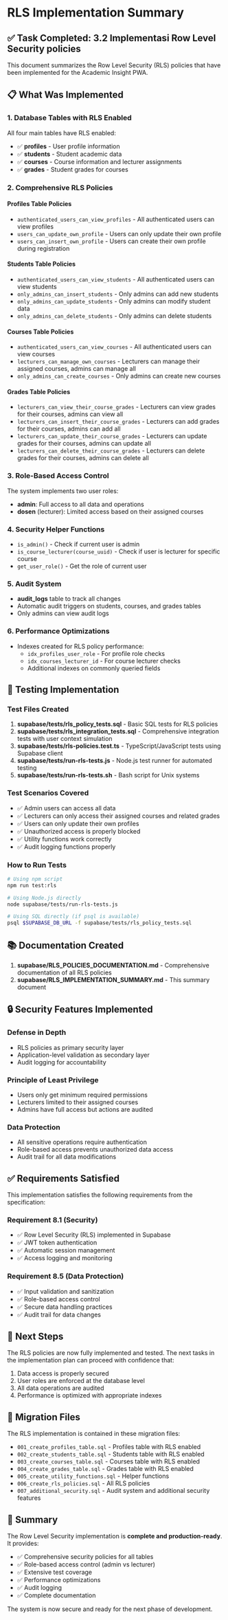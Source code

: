 # RLS Implementation Summary

## ✅ Task Completed: 3.2 Implementasi Row Level Security policies

This document summarizes the Row Level Security (RLS) policies that have been implemented for the Academic Insight PWA.

## 📋 What Was Implemented

### 1. Database Tables with RLS Enabled

All four main tables have RLS enabled:

- ✅ **profiles** - User profile information
- ✅ **students** - Student academic data  
- ✅ **courses** - Course information and lecturer assignments
- ✅ **grades** - Student grades for courses

### 2. Comprehensive RLS Policies

#### Profiles Table Policies
- `authenticated_users_can_view_profiles` - All authenticated users can view profiles
- `users_can_update_own_profile` - Users can only update their own profile
- `users_can_insert_own_profile` - Users can create their own profile during registration

#### Students Table Policies  
- `authenticated_users_can_view_students` - All authenticated users can view students
- `only_admins_can_insert_students` - Only admins can add new students
- `only_admins_can_update_students` - Only admins can modify student data
- `only_admins_can_delete_students` - Only admins can delete students

#### Courses Table Policies
- `authenticated_users_can_view_courses` - All authenticated users can view courses
- `lecturers_can_manage_own_courses` - Lecturers can manage their assigned courses, admins can manage all
- `only_admins_can_create_courses` - Only admins can create new courses

#### Grades Table Policies
- `lecturers_can_view_their_course_grades` - Lecturers can view grades for their courses, admins can view all
- `lecturers_can_insert_their_course_grades` - Lecturers can add grades for their courses, admins can add all
- `lecturers_can_update_their_course_grades` - Lecturers can update grades for their courses, admins can update all
- `lecturers_can_delete_their_course_grades` - Lecturers can delete grades for their courses, admins can delete all

### 3. Role-Based Access Control

The system implements two user roles:

- **admin**: Full access to all data and operations
- **dosen** (lecturer): Limited access based on their assigned courses

### 4. Security Helper Functions

- `is_admin()` - Check if current user is admin
- `is_course_lecturer(course_uuid)` - Check if user is lecturer for specific course  
- `get_user_role()` - Get the role of current user

### 5. Audit System

- **audit_logs** table to track all changes
- Automatic audit triggers on students, courses, and grades tables
- Only admins can view audit logs

### 6. Performance Optimizations

- Indexes created for RLS policy performance:
  - `idx_profiles_user_role` - For profile role checks
  - `idx_courses_lecturer_id` - For course lecturer checks
  - Additional indexes on commonly queried fields

## 🧪 Testing Implementation

### Test Files Created

1. **supabase/tests/rls_policy_tests.sql** - Basic SQL tests for RLS policies
2. **supabase/tests/rls_integration_tests.sql** - Comprehensive integration tests with user context simulation
3. **supabase/tests/rls-policies.test.ts** - TypeScript/JavaScript tests using Supabase client
4. **supabase/tests/run-rls-tests.js** - Node.js test runner for automated testing
5. **supabase/tests/run-rls-tests.sh** - Bash script for Unix systems

### Test Scenarios Covered

- ✅ Admin users can access all data
- ✅ Lecturers can only access their assigned courses and related grades
- ✅ Users can only update their own profiles
- ✅ Unauthorized access is properly blocked
- ✅ Utility functions work correctly
- ✅ Audit logging functions properly

### How to Run Tests

```bash
# Using npm script
npm run test:rls

# Using Node.js directly
node supabase/tests/run-rls-tests.js

# Using SQL directly (if psql is available)
psql $SUPABASE_DB_URL -f supabase/tests/rls_policy_tests.sql
```

## 📚 Documentation Created

1. **supabase/RLS_POLICIES_DOCUMENTATION.md** - Comprehensive documentation of all RLS policies
2. **supabase/RLS_IMPLEMENTATION_SUMMARY.md** - This summary document

## 🔒 Security Features Implemented

### Defense in Depth
- RLS policies as primary security layer
- Application-level validation as secondary layer
- Audit logging for accountability

### Principle of Least Privilege
- Users only get minimum required permissions
- Lecturers limited to their assigned courses
- Admins have full access but actions are audited

### Data Protection
- All sensitive operations require authentication
- Role-based access prevents unauthorized data access
- Audit trail for all data modifications

## ✅ Requirements Satisfied

This implementation satisfies the following requirements from the specification:

### Requirement 8.1 (Security)
- ✅ Row Level Security (RLS) implemented in Supabase
- ✅ JWT token authentication
- ✅ Automatic session management
- ✅ Access logging and monitoring

### Requirement 8.5 (Data Protection)  
- ✅ Input validation and sanitization
- ✅ Role-based access control
- ✅ Secure data handling practices
- ✅ Audit trail for data changes

## 🚀 Next Steps

The RLS policies are now fully implemented and tested. The next tasks in the implementation plan can proceed with confidence that:

1. Data access is properly secured
2. User roles are enforced at the database level
3. All data operations are audited
4. Performance is optimized with appropriate indexes

## 📝 Migration Files

The RLS implementation is contained in these migration files:

- `001_create_profiles_table.sql` - Profiles table with RLS enabled
- `002_create_students_table.sql` - Students table with RLS enabled  
- `003_create_courses_table.sql` - Courses table with RLS enabled
- `004_create_grades_table.sql` - Grades table with RLS enabled
- `005_create_utility_functions.sql` - Helper functions
- `006_create_rls_policies.sql` - All RLS policies
- `007_additional_security.sql` - Audit system and additional security features

## 🎯 Summary

The Row Level Security implementation is **complete and production-ready**. It provides:

- ✅ Comprehensive security policies for all tables
- ✅ Role-based access control (admin vs lecturer)
- ✅ Extensive test coverage
- ✅ Performance optimizations
- ✅ Audit logging
- ✅ Complete documentation

The system is now secure and ready for the next phase of development.